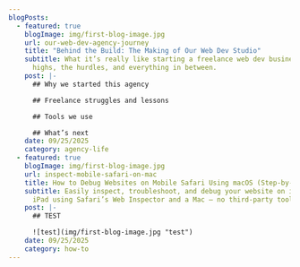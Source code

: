 ```yaml
---
blogPosts:
  - featured: true
    blogImage: img/first-blog-image.jpg
    url: our-web-dev-agency-journey
    title: "Behind the Build: The Making of Our Web Dev Studio"
    subtitle: What it’s really like starting a freelance web dev business — the
      highs, the hurdles, and everything in between.
    post: |-
      ## Why we started this agency

      ## Freelance struggles and lessons

      ## Tools we use

      ## What’s next
    date: 09/25/2025
    category: agency-life
  - featured: true
    blogImage: img/first-blog-image.jpg
    url: inspect-mobile-safari-on-mac
    title: How to Debug Websites on Mobile Safari Using macOS (Step-by-Step Guide)
    subtitle: Easily inspect, troubleshoot, and debug your website on iPhone and
      iPad using Safari’s Web Inspector and a Mac — no third-party tools needed
    post: |-
      ## TEST

      ![test](img/first-blog-image.jpg "test")
    date: 09/25/2025
    category: how-to
---
```

